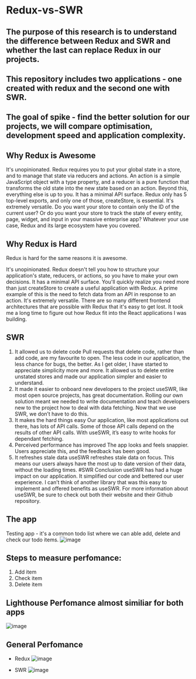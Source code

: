 # Redux-vs-SWR

## The purpose of this research is to understand the difference between Redux and SWR and whether the last can replace Redux in our projects.

## This repository includes two applications - one created with redux and the second one with SWR.
## The goal of spike - find the better solution for our projects, we will compare optimisation, development speed and application complexity.

## Why Redux is Awesome
It's unopinionated. Redux requires you to put your global state in a store, and to manage that state via reducers and actions. An action is a simple JavaScript object with a type property, and a reducer is a pure function that transforms the old state into the new state based on an action. Beyond this, everything else is up to you.
It has a minimal API surface. Redux only has 5 top-level exports, and only one of those, createStore, is essential.
It's extremely versatile. Do you want your store to contain only the ID of the current user? Or do you want your store to track the state of every entity, page, widget, and input in your massive enterprise app? Whatever your use case, Redux and its large ecosystem have you covered.

## Why Redux is Hard
Redux is hard for the same reasons it is awesome.

It's unopinionated. Redux doesn't tell you how to structure your application's state, reducers, or actions, so you have to make your own decisions.
It has a minimal API surface. You'll quickly realize you need more than just createStore to create a useful application with Redux. A prime example of this is the need to fetch data from an API in response to an action.
It's extremely versatile. There are so many different frontend architectures that are possible with Redux that it's easy to get lost. It took me a long time to figure out how Redux fit into the React applications I was building.


## SWR
1. It allowed us to delete code
Pull requests that delete code, rather than add code, are my favourite to open. The less code in our application, the less chance for bugs, the better. As I get older, I have started to appreciate simplicity more and more. It allowed us to delete entire unstated stores and made our application simpler and easier to understand.
2. It made it easier to onboard new developers to the project
useSWR, like most open source projects, has great documentation. Rolling our own solution meant we needed to write documentation and teach developers new to the project how to deal with data fetching. Now that we use SWR, we don’t have to do this.
3. It makes the hard things easy
Our application, like most applications out there, has lots of API calls. Some of those API calls depend on the results of other API calls. With useSWR, it’s easy to write hooks for dependant fetching.
4. Perceived performance has improved
The app looks and feels snappier. Users appreciate this, and the feedback has been good.
5. It refreshes stale data
useSWR refreshes stale data on focus. This means our users always have the most up to date version of their data, without the loading times.
#SWR Conclusion
useSWR has had a huge impact on our application. It simplified our code and bettered our user experience. I can’t think of another library that was this easy to implement and offered benefits as useSWR. For more information about useSWR, be sure to check out both their website and their Github repository.

## The app
Testing app - it's a common todo list where we can able add, delete and check our todo items.
![image](https://user-images.githubusercontent.com/99946293/154915898-ee6444aa-a642-4027-b53b-1faba89ec24f.png)

## Steps to measure perfomance:
1. Add item
2. Check item
3. Delete item

## Lighthouse Perfomance almost similiar for both apps
![image](https://user-images.githubusercontent.com/99946293/154919646-f07dc889-d46f-44b4-a341-ae09f2dfbb16.png)


## General Perfomance
- Redux ![image](https://user-images.githubusercontent.com/99946293/154921310-14eff50d-df51-4d5f-9490-e28aadbbea30.png)

- SWR ![image](https://user-images.githubusercontent.com/99946293/154921372-a9296a26-c034-46b5-9390-78b83e80f6d5.png)

